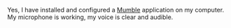 Yes, I have installed and configured a [Mumble](https://www.mumble.com/) application on my computer.
My microphone is working, my voice is clear and audible.